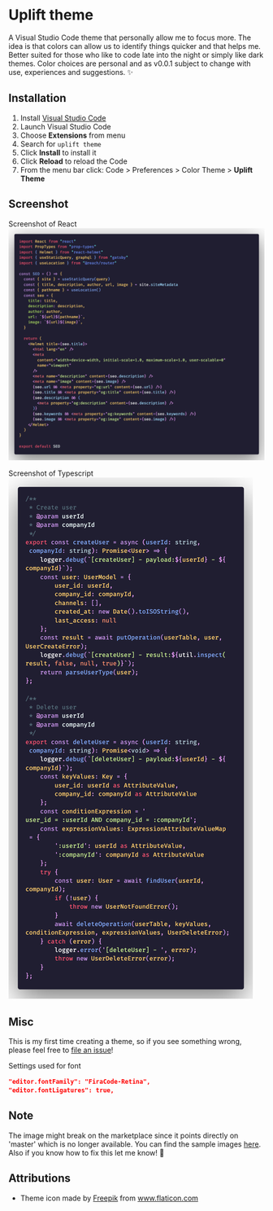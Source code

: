 # Uplift theme

<!-- [![Version](https://vsmarketplacebadge.apphb.com/version/mido-tawy.uplift-dark-theme.svg)](https://marketplace.visualstudio.com/items?itemName=mido-tawy.uplift-dark-theme)
[![Installs](https://vsmarketplacebadge.apphb.com/installs/mido-tawy.uplift-dark-theme.svg)](https://marketplace.visualstudio.com/items?itemName=mido-tawy.uplift-dark-theme)
[![Ratings](https://vsmarketplacebadge.apphb.com/rating/mido-tawy.uplift-dark-theme.svg)](https://marketplace.visualstudio.com/items?itemName=mido-tawy.uplift-dark-theme) -->

A Visual Studio Code theme that personally allow me to focus more. The idea is that colors can allow us to identify things quicker and that helps me. Better suited for those who like to code late into the night or simply like dark themes. Color choices are personal and as v0.0.1 subject to change with use, experiences and suggestions. ✨

## Installation

1.  Install [Visual Studio Code](https://code.visualstudio.com/)
2.  Launch Visual Studio Code
3.  Choose **Extensions** from menu
4.  Search for `uplift theme`
5.  Click **Install** to install it
6.  Click **Reload** to reload the Code
7.  From the menu bar click: Code > Preferences > Color Theme > **Uplift Theme**

## Screenshot

Screenshot of React
![Screenshot React](images/code_sample_0.0.1a.png)

Screenshot of Typescript
![Screenshot Typescript](images/code_sample_0.0.1b.png)

## Misc

This is my first time creating a theme, so if you see something wrong, please feel free to [file an issue](https://github.com/motawy/uplift-dark-theme/issues)!

Settings used for font
```json
"editor.fontFamily": "FiraCode-Retina",
"editor.fontLigatures": true,
```
## Note

The image might break on the marketplace since it points directly on 'master' which is no longer available. You can find the sample images [here](https://github.com/motawy/uplift-dark-theme/tree/main/images).
Also if you know how to fix this let me know! 🙌

## Attributions

- Theme icon made by <a href="https://www.flaticon.com/authors/freepik" title="Freepik">Freepik</a> from <a href="https://www.flaticon.com/" title="Flaticon"> www.flaticon.com</a>